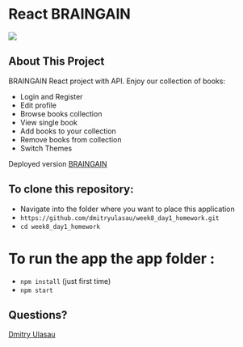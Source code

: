 # React BRAINGAIN

<img src="https://media2.giphy.com/media/WoWm8YzFQJg5i/giphy.gif">

## About This Project

BRAINGAIN React project with API. Enjoy our collection of books:

- Login and Register
- Edit profile
- Browse books collection
- View single book
- Add books to your collection
- Remove books from collection
- Switch Themes

Deployed version [BRAINGAIN](https://braingain-ulasau.netlify.app/)

## To clone this repository:

- Navigate into the folder where you want to place this application
- `https://github.com/dmitryulasau/week8_day1_homework.git`
- `cd week8_day1_homework`

# To run the app the app folder :

- `npm install` (just first time)
- `npm start`

## Questions?

[Dmitry Ulasau](mailto:dmitrushok@gmail.com)
